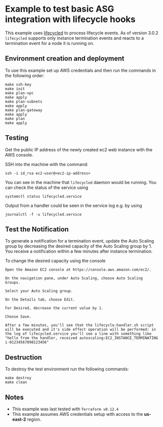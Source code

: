 # Example to test basic ASG integration with lifecycle hooks

This example uses [lifecycled](https://github.com/buildkite/lifecycled) to process
lifecycle events. As of version 3.0.2 `lifecycled` supports only instance termination
events and reacts to a termination event for a node it is running on.

## Environment creation and deployment

To use this example set up AWS credentials and then run the commands in the
following order:

```
make ssh-key
make init
make plan-vpc
make apply
make plan-subnets
make apply
make plan-gateway
make apply
make plan
make apply
```

## Testing

Get the public IP address of the newly created ec2 web instance with the AWS console.

SSH into the machine with the command:

```
ssh -i id_rsa ec2-user@<ec2-ip-address>
```

You can see in the machine that `lifecycled` daemon would be
running. You can check the status of the service using

```
systemctl status lifecycled.service
```

Output from a handler could be seen in the service log e.g. by using

```
journalctl -f -u lifecycled.service
```


## Test the Notification

To generate a notification for a termination event, update the Auto Scaling group by decreasing the desired capacity of the Auto Scaling group by 1. You receive a notification within a few minutes after instance termination.

To change the desired capacity using the console

    Open the Amazon EC2 console at https://console.aws.amazon.com/ec2/.

    On the navigation pane, under Auto Scaling, choose Auto Scaling Groups.

    Select your Auto Scaling group.

    On the Details tab, choose Edit.

    For Desired, decrease the current value by 1.

    Choose Save.

    After a few minutes, you'll see that the lifecycle-handler.sh script will be executed and it's side effect operation will be performed: in the log of lifecycled.service you'll see a line with something like "hello from the handler, received autoscaling:EC2_INSTANCE_TERMINATING i-01234567890123456"

## Destruction

To destroy the test environment run the following commands:

```
make destroy
make clean
```

## Notes
- This example was last tested with `Terraform v0.12.4`
- This example assumes AWS credentials setup with access to the **us-east-2** region.
